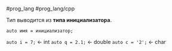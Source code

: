 #prog_lang #prog_lang/cpp 

Тип выводится из **типа инициализатора**.

`auto имя = инициализатор;`

`auto i = 7;`        <- int
`auto q = 2.1;`    <- double
`auto c = '2';`    <- char